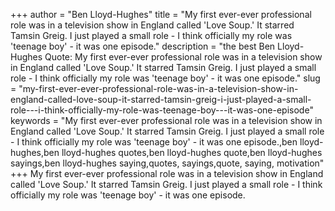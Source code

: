 +++
author = "Ben Lloyd-Hughes"
title = "My first ever-ever professional role was in a television show in England called 'Love Soup.' It starred Tamsin Greig. I just played a small role - I think officially my role was 'teenage boy' - it was one episode."
description = "the best Ben Lloyd-Hughes Quote: My first ever-ever professional role was in a television show in England called 'Love Soup.' It starred Tamsin Greig. I just played a small role - I think officially my role was 'teenage boy' - it was one episode."
slug = "my-first-ever-ever-professional-role-was-in-a-television-show-in-england-called-love-soup-it-starred-tamsin-greig-i-just-played-a-small-role---i-think-officially-my-role-was-teenage-boy---it-was-one-episode"
keywords = "My first ever-ever professional role was in a television show in England called 'Love Soup.' It starred Tamsin Greig. I just played a small role - I think officially my role was 'teenage boy' - it was one episode.,ben lloyd-hughes,ben lloyd-hughes quotes,ben lloyd-hughes quote,ben lloyd-hughes sayings,ben lloyd-hughes saying,quotes, sayings,quote, saying, motivation"
+++
My first ever-ever professional role was in a television show in England called 'Love Soup.' It starred Tamsin Greig. I just played a small role - I think officially my role was 'teenage boy' - it was one episode.
